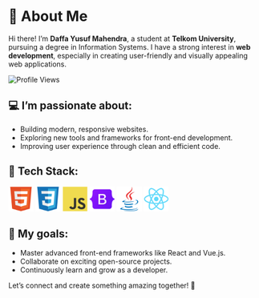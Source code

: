 <h1>🌟 About Me</h1>

<p>Hi there! I’m <strong>Daffa Yusuf Mahendra</strong>, a student at <strong>Telkom University</strong>, pursuing a degree in Information Systems. I have a strong interest in <strong>web development</strong>, especially in creating user-friendly and visually appealing web applications.</p>
<!-- Visitor Badge -->
<p align="start">
  <img src="https://hits.seeyoufarm.com/api/count/incr/badge.svg?url=https%3A%2F%2Fgithub.com%2FDaffaYusufM&title=Profile%20Views" alt="Profile Views" />
</p>

<h2>💻 I’m passionate about:</h2>
<ul>
  <li>Building modern, responsive websites.</li>
  <li>Exploring new tools and frameworks for front-end development.</li>
  <li>Improving user experience through clean and efficient code.</li>
</ul>

<h2>🚀 Tech Stack:</h2>
<p>
  <img src="https://github.com/devicons/devicon/blob/master/icons/html5/html5-original.svg" alt="HTML5" width="50" height="50" />
  <img src="https://github.com/devicons/devicon/blob/master/icons/css3/css3-original.svg" alt="CSS3" width="50" height="50" />
  <img src="https://github.com/devicons/devicon/blob/master/icons/javascript/javascript-original.svg" alt="JavaScript" width="50" height="50" />
  <img src="https://github.com/devicons/devicon/blob/master/icons/bootstrap/bootstrap-original.svg" alt="Bootstrap" width="50" height="50" />
  <img src="https://github.com/devicons/devicon/blob/master/icons/java/java-original.svg" alt="Java" width="50" height="50" />
  <img src="https://github.com/devicons/devicon/blob/master/icons/react/react-original.svg" alt="React" width="50" height="50" />
 
</p>

<h2>🎯 My goals:</h2>
<ul>
  <li>Master advanced front-end frameworks like React and Vue.js.</li>
  <li>Collaborate on exciting open-source projects.</li>
  <li>Continuously learn and grow as a developer.</li>
</ul>

<p>Let’s connect and create something amazing together! 🚀</p>
